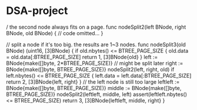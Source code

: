 # DSA-project

/ the second node always fits on a page.
func nodeSplit2(left BNode, right BNode, old BNode) {
    // code omitted...
}

// split a node if it's too big. the results are 1~3 nodes.
func nodeSplit3(old BNode) (uint16, [3]BNode) {
    if old.nbytes() <= BTREE_PAGE_SIZE {
        old.data = old.data[:BTREE_PAGE_SIZE]
        return 1, [3]BNode{old}
    }
    left := BNode{make([]byte, 2*BTREE_PAGE_SIZE)} // might be split later
    right := BNode{make([]byte, BTREE_PAGE_SIZE)}
    nodeSplit2(left, right, old)
    if left.nbytes() <= BTREE_PAGE_SIZE {
        left.data = left.data[:BTREE_PAGE_SIZE]
        return 2, [3]BNode{left, right}
    }
    // the left node is still too large
    leftleft := BNode{make([]byte, BTREE_PAGE_SIZE)}
    middle := BNode{make([]byte, BTREE_PAGE_SIZE)}
    nodeSplit2(leftleft, middle, left)
    assert(leftleft.nbytes() <= BTREE_PAGE_SIZE)
    return 3, [3]BNode{leftleft, middle, right}
}

